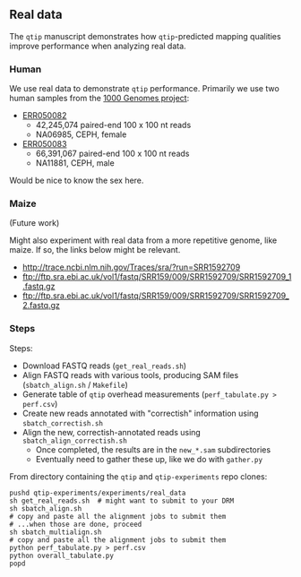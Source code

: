 Real data
---------

The `qtip` manuscript demonstrates how `qtip`-predicted mapping qualities improve performance when analyzing real data.

### Human

We use real data to demonstrate `qtip` performance.  Primarily we use two
human samples from the [1000 Genomes project](http://www.1000genomes.org):

* [ERR050082](http://www.ebi.ac.uk/ena/data/view/ERR050082)
    * 42,245,074 paired-end 100 x 100 nt reads
    * NA06985, CEPH, female
* [ERR050083](http://www.ebi.ac.uk/ena/data/view/ERR050083)
    * 66,391,067 paired-end 100 x 100 nt reads
    * NA11881, CEPH, male

Would be nice to know the sex here.

### Maize

(Future work)

Might also experiment with real data from a more repetitive genome, like maize.  If so, the links below might be relevant.

* http://trace.ncbi.nlm.nih.gov/Traces/sra/?run=SRR1592709
* ftp://ftp.sra.ebi.ac.uk/vol1/fastq/SRR159/009/SRR1592709/SRR1592709_1.fastq.gz
* ftp://ftp.sra.ebi.ac.uk/vol1/fastq/SRR159/009/SRR1592709/SRR1592709_2.fastq.gz

### Steps

Steps:

* Download FASTQ reads (`get_real_reads.sh`)
* Align FASTQ reads with various tools, producing SAM files (`sbatch_align.sh` / `Makefile`)
* Generate table of `qtip` overhead measurements (`perf_tabulate.py > perf.csv`)
* Create new reads annotated with "correctish" information using `sbatch_correctish.sh`
* Align the new, correctish-annotated reads using `sbatch_align_correctish.sh`
    * Once completed, the results are in the `new_*.sam` subdirectories
    * Eventually need to gather these up, like we do with `gather.py`

From directory containing the `qtip` and `qtip-experiments` repo clones:

```
pushd qtip-experiments/experiments/real_data
sh get_real_reads.sh  # might want to submit to your DRM
sh sbatch_align.sh
# copy and paste all the alignment jobs to submit them
# ...when those are done, proceed
sh sbatch_multialign.sh
# copy and paste all the alignment jobs to submit them
python perf_tabulate.py > perf.csv
python overall_tabulate.py
popd
```
